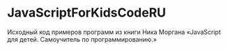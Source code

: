 # JavaScriptForKidsCodeRU
Исходный код примеров программ из книги Ника Моргана «JavaScript для детей. Самоучитель по программированию.»
